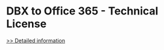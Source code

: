 # DBX to Office 365 - Technical License
[>> Detailed information](https://secure.shareit.com/shareit/product.html?productid=300984052&affiliateid=200057808)
